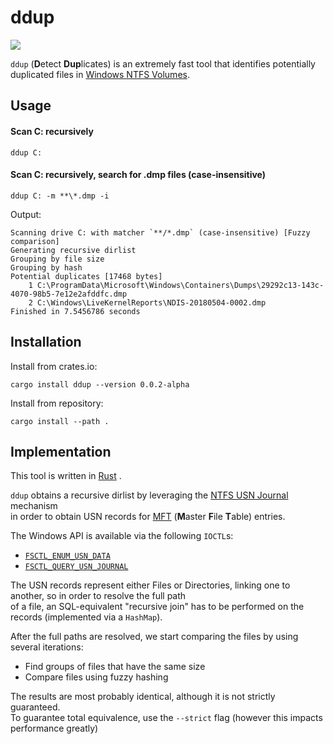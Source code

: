# ddup

![](https://github.com/netaneld122/ddup/workflows/Rust/badge.svg)

`ddup` (**D**etect **Dup**licates) is an extremely fast tool that identifies potentially duplicated files in 
[Windows NTFS Volumes](https://en.wikipedia.org/wiki/NTFS).

## Usage
 
#### Scan C: recursively 
 ```
ddup C:
```

#### Scan C: recursively, search for .dmp files (case-insensitive) 
```
ddup C: -m **\*.dmp -i
```
Output:
```
Scanning drive C: with matcher `**/*.dmp` (case-insensitive) [Fuzzy comparison]
Generating recursive dirlist
Grouping by file size
Grouping by hash
Potential duplicates [17468 bytes]
	1 C:\ProgramData\Microsoft\Windows\Containers\Dumps\29292c13-143c-4070-98b5-7e12e2afddfc.dmp
	2 C:\Windows\LiveKernelReports\NDIS-20180504-0002.dmp
Finished in 7.5456786 seconds
```

## Installation

Install from crates.io:
```shell script
cargo install ddup --version 0.0.2-alpha
```

Install from repository:
```shell script
cargo install --path .
```

## Implementation

This tool is written in [Rust](https://www.rust-lang.org/) .

`ddup` obtains a recursive dirlist by leveraging the [NTFS USN Journal](https://en.wikipedia.org/wiki/USN_Journal) mechanism  
 in order to obtain USN records for [MFT](https://en.wikipedia.org/wiki/NTFS#Master_File_Table) (**M**aster **F**ile **T**able) entries.  

The Windows API is available via the following `IOCTL`s:
* [`FSCTL_ENUM_USN_DATA`](https://docs.microsoft.com/en-us/windows/win32/api/winioctl/ni-winioctl-fsctl_enum_usn_data)
* [`FSCTL_QUERY_USN_JOURNAL`](https://docs.microsoft.com/en-us/windows/win32/api/winioctl/ni-winioctl-fsctl_query_usn_journal)

The USN records represent either Files or Directories, linking one to another, so in order to resolve the full path  
of a file, an SQL-equivalent "recursive join" has to be performed on the records (implemented via a  `HashMap`).

After the full paths are resolved, we start comparing the files by using several iterations:
* Find groups of files that have the same size
* Compare files using fuzzy hashing

The results are most probably identical, although it is not strictly guaranteed.  
To guarantee total equivalence, use the `--strict` flag (however this impacts performance greatly)
